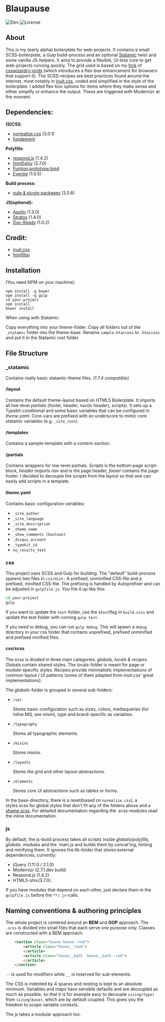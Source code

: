 Blaupause
===========

![Dev](https://david-dm.org/felics/blaupause.png)
![License](http://www.wtfpl.net/wp-content/uploads/2012/12/wtfpl-badge-4.png)

## About

This is my (early alpha) boilerplate for web-projects. It contains a small SCSS-boilerplate, a Gulp build-process and an optional [Statamic](www.statamic.com) twist and some vanilla JS-helpers. It aims to provide a flexible, UI-less core to get web-projects running quickly. The grid used is based on my [fork](https://github.com/felics/csswizardry-grids/tree/boilerplate) of [csswizardry-grids](https://github.com/csswizardry/csswizardry-grids) (which introduces a flex-box enhancement for browsers that support it). The SCSS-recipes are best practices found around the internet, most notably in [inuit.css](https://github.com/csswizardry/inuit.css), coded and simplified in the style of the boilerplate. I added flex-box options for items where they make sense and either simplify or enhance the output. These are triggered with Modernizr at the moment.

## Dependencies:

**(S)CSS**:

 - [normalize.css](https://github.com/necolas/normalize.css) (3.0.1)
 - [fundament](https://github.com/felics/fundament)

 **Polyfills**:

 - [respond.js](https://github.com/scottjehl/Respond) (1.4.2)
 - [html5shiv](https://github.com/aFarkas/html5shiv) (3.7.0)
 - [Funtion.prototype.bind](https://github.com/polyfill/Function.prototype.bind)
 - [Eventie](https://github.com/desandro/eventie) (1.0.5)

**Build process:**

 - [gulp & plugin packages](https://github.com/gulpjs/gulp) (3.5.6)

**JS(optional):**

 - [Apollo](https://github.com/toddmotto/apollo.git#~1.3.0) (1.3.0)
 - [Stratos](https://github.com/toddmotto/stratos.git#~1.4.0) (1.4.0)
 - [Doc-Ready](https://github.com/desandro/doc-ready) (1.0.2)

## Credit:

 - [inuit.css](https://github.com/csswizardry/inuit.css)
 - [html5bp](https://github.com/h5bp/html5-boilerplate)

## Installation

(You need NPM on your machine):

```
npm install -g bower
npm install -g gulp
cd your-project
npm install
bower install
```

When using with Statamic:

Copy everything into your theme-folder. Copy all folders out of the `_statamic` folder into the theme-base. Rename `sample.htaccess` to `.htaccess` and put it in the Statamic root folder.

## File Structure

### _statamic

Contains really basic statamic-theme files. *(1.7.4 compatible)*

#### /layout

Contains the default theme-layout based on HTML5 Boilerplate. It imports all low-level *partials* (footer, header, nav(in header), scripts). It sets up a Typekit-conditional and some basic variables that can be configured in *theme.yaml*. Core-vars are prefixed with an underscore to mimic core statamic variables (e.g. `_site_root`).

#### /templates

Contains a sample-template with a content-section.

#### /partials

Contains wrappers for low-level partials. *Scripts* is the bottom-page script-block, *header* imports *nav* and is the page header, *footer* contains the page footer. I decided to decouple the *scripts* from the layout so that one can easily add scripts in a template.

#### theme.yaml

Contains basic configuration variables:

 - `_site_author`
 - `_site_language`
 - `_site_description`
 - `_theme_name`
 - `_show_comments (boolean)`
 - `_disqus_account`
 - `_typekit_id`
 - `no_results_text`

### css

This project uses SCSS and Gulp for building. The "default" build-process spawns two files in `css/dist:` A prefixed, unminified CSS-file and a prefixed, minified CSS-file. The prefixing is handled by Autoprefixer and can be adjusted in `gulpfile.js`. You fire it up like this:

```bash
cd your-project
gulp
```

If you want to update the `test`-folder, use the `$test`flag in `build.scss` and update the test-folder with running `gulp test`.

If you need to debug, you can run `gulp debug`. This will spawn a `debug` directory in your css folder that contains unprefixed, prefixed unminified and prefixed minified files.


#### css/scss

The scss is divided in three main categories: *globals, locals & recipes*. Globals contain shared styles. The locals-folder is meant for page or module-specific styles. Recipes provide minimalistic implementations of common layout / UI patterns (some of them adapted from *inuit.css'* great implementations).

The *globals*-folder is grouped in several sub-folders:

 - `/var`

   Stores basic-configuration such as sizes, colors, mediaqueries (for inline MQ, see mixin), type and brand-specific as variables.

 - `/typography`

   Stores all typographic elements.

 - `/mixins`

   Stores mixins.

 - `/layouts`

   Stores the grid and other layout-abstractions.

 - `/elements`

   Stores core UI abstractions such as tables or forms.

In the base-directory, there is a reset(based on `normalize.css`), a styles.scss for global styles that don't fit any of the folders above and a [shame.scss](http://csswizardry.com/2013/04/shame-css/). For detailed documentation regarding the .scss-modules read the inline documentation.

### js

By default, the js-build process takes all scripts inside *globals/polyfills*, *globals*, *modules* and the `main.js and builds them by concat'ing, hinting and minifying them. It ignores the lib-folder that stores external dependencies, currently:

 - jQuery (1.11.0 / 2.1.0)
 - Modernizr (2.7.1 dev build)
 - Respond.js (1.4.2)
 - HTML5-shiv(3.7.0).

If you have modules that depend on each other, just declare them in the `gulpfile.js` before the `**/.js`-calls.

## Naming conventions & authoring principles

The whole project is centered around an **BEM** and **OOP** approach. The `.scss` is divided into small files that each serve one purpose only. Classes are constructed with a BEM approach:

```html
    <section class="house house--red">
        <article class="house__room">
        </article>
        <article class="house__bath  house__bath--red">
        </article>
    </section>
```

`--` is used for modifiers while `__` is reserved for sub-elements.

 The CSS is indented by 4 spaces and nesting is kept to an absolute minimum. Variables and maps have sensible defaults and are decoupled as much as possible, so that it is for example easy to decouple `sizing(type)` from `sizing(base)`, which are by default coupled. This gives you the freedom to scope variable contexts.

The js takes a modular approach too.
